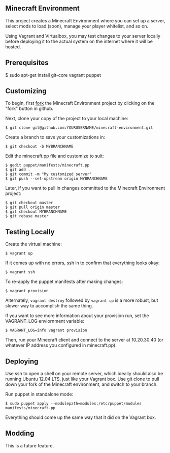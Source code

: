 Minecraft Environment
---------------------

This project creates a Minecraft Environment where you can set up
a server, select mods to load (soon), manage your player whitelist,
and so on.

Using Vagrant and Virtualbox, you may test changes to your server 
locally before deploying it to the actual system on the internet where
it will be hosted.

Prerequisites
-------------

  $ sudo apt-get install git-core vagrant puppet

Customizing
-----------

To begin, first [fork](https://help.github.com/articles/fork-a-repo) the
Minecraft Environment project by clicking on the "fork" button in github.

Next, clone your copy of the project to your local machine:

    $ git clone git@github.com:YOURUSERNAME/minecraft-environment.git

Create a branch to save your customizations in:

    $ git checkout -b MYBRANCHNAME

Edit the minecraft.pp file and customize to suit:

    $ gedit puppet/manifests/minecraft.pp
    $ git add .
    $ git commit -m "My customized server"
    $ git push --set-upstream origin MYBRANCHNAME

Later, if you want to pull in changes committed to the Minecraft Environment
project:

    $ git checkout master
    $ git pull origin master
    $ git checkout MYBRANCHNAME
    $ git rebase master

Testing Locally
---------------

Create the virtual machine:

    $ vagrant up

If it comes up with no errors, ssh in to confirm that everything
looks okay:

    $ vagrant ssh

To re-apply the puppet manifests after making changes:

    $ vagrant provision

Alternately, `vagrant destroy` followed by `vagrant up` is a more
robust, but slower way to accomplish the same thing.

If you want to see more information about your provision run, set
the VAGRANT_LOG enviornment variable:

    $ VAGRANT_LOG=info vagrant provision

Then, run your Minecraft client and connect to the server at
10.20.30.40 (or whatever IP address you configured in minecraft.pp).

Deploying
---------

Use ssh to open a shell on your remote server, which ideally should
also be running Ubuntu 12.04 LTS, just like your Vagrant box.  Use 
git clone to pull down your fork of the Minecraft environment, and 
switch to your branch.

Run puppet in standalone mode:

    $ sudo puppet apply --modulepath=modules:/etc/puppet/modules manifests/minecraft.pp

Everything should come up the same way that it did on the Vagrant box.

Modding
-------

This is a future feature.

